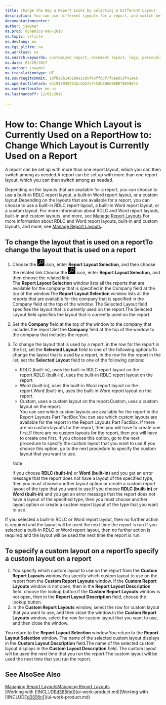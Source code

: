 ```yaml
---
title: Change the Way a Report Looks by Selecting a Different Layout
description: You can use different layouts for a report, and switch between layouts to change how a report looks.
documentationcenter: 
author: jswymer
ms.prod: dynamics-nav-2018
ms.topic: article
ms.devlang: na
ms.tgt_pltfrm: na
ms.workload: na
ms.search.keywords: customized report, document layout, logo, personalize
ms.date: 03/29/2017
ms.author: jswymer
ms.translationtype: HT
ms.sourcegitcommit: 1dfba8b14019991c95f40ffd5f7fbaed5df414eb
ms.openlocfilehash: e3c919930421bcbb57a7452b80b69880f8859d7b
ms.contentlocale: en-nz
ms.lasthandoff: 12/01/2017

---
```

# <a name="how-to-change-which-layout-is-currently-used-on-a-report"></a><span data-ttu-id="060db-103">How to: Change Which Layout is Currently Used on a Report</span><span class="sxs-lookup"><span data-stu-id="060db-103">How to: Change Which Layout is Currently Used on a Report</span></span>
<span data-ttu-id="060db-104">A report can be set up with more than one report layout, which you can then switch among as needed.</span><span class="sxs-lookup"><span data-stu-id="060db-104">A report can be set up with more than one report layout, which you can then switch among as needed.</span></span>

<span data-ttu-id="060db-105">Depending on the layouts that are available for a report, you can choose to use a built-in RDLC report layout, a built-in Word report layout, or a custom layout.</span><span class="sxs-lookup"><span data-stu-id="060db-105">Depending on the layouts that are available for a report, you can choose to use a built-in RDLC report layout, a built-in Word report layout, or a custom layout.</span></span> <span data-ttu-id="060db-106">For more information about RDLC and Word report layouts, built-in and custom layouts, and more, see [Manage Report Layouts](ui-manage-report-layouts.md).</span><span class="sxs-lookup"><span data-stu-id="060db-106">For more information about RDLC and Word report layouts, built-in and custom layouts, and more, see [Manage Report Layouts](ui-manage-report-layouts.md).</span></span>

## <a name="to-change-the-layout-that-is-used-on-a-report"></a><span data-ttu-id="060db-107">To change the layout that is used on a report</span><span class="sxs-lookup"><span data-stu-id="060db-107">To change the layout that is used on a report</span></span>
1. <span data-ttu-id="060db-108">Choose the ![Search for Page or Report](media/ui-search/search_small.png "Search for Page or Report icon") icon, enter **Report Layout Selection**, and then choose the related link.</span><span class="sxs-lookup"><span data-stu-id="060db-108">Choose the ![Search for Page or Report](media/ui-search/search_small.png "Search for Page or Report icon") icon, enter **Report Layout Selection**, and then choose the related link.</span></span>  
   <span data-ttu-id="060db-109">The **Report Layout Selection** window lists all the reports that are available for the company that is specified in the Company field at the top of the window.</span><span class="sxs-lookup"><span data-stu-id="060db-109">The **Report Layout Selection** window lists all the reports that are available for the company that is specified in the Company field at the top of the window.</span></span> <span data-ttu-id="060db-110">The Selected Layout field specifies the layout that is currently used on the report.</span><span class="sxs-lookup"><span data-stu-id="060db-110">The Selected Layout field specifies the layout that is currently used on the report.</span></span>
2. <span data-ttu-id="060db-111">Set the **Company** field at the top of the window to the company that includes the report.</span><span class="sxs-lookup"><span data-stu-id="060db-111">Set the **Company** field at the top of the window to the company that includes the report.</span></span>
3. <span data-ttu-id="060db-112">To change the layout that is used by a report, in the row for the report in the list, set the **Selected Layout** field to one of the following options:</span><span class="sxs-lookup"><span data-stu-id="060db-112">To change the layout that is used by a report, in the row for the report in the list, set the **Selected Layout** field to one of the following options:</span></span>
   * <span data-ttu-id="060db-113">RDLC (built-in), uses the built-in RDLC report layout on the report.</span><span class="sxs-lookup"><span data-stu-id="060db-113">RDLC (built-in), uses the built-in RDLC report layout on the report.</span></span>
   * <span data-ttu-id="060db-114">Word (built-in), uses the built-in Word report layout on the report.</span><span class="sxs-lookup"><span data-stu-id="060db-114">Word (built-in), uses the built-in Word report layout on the report.</span></span>
   * <span data-ttu-id="060db-115">Custom, uses a custom layout on the report.</span><span class="sxs-lookup"><span data-stu-id="060db-115">Custom, uses a custom layout on the report.</span></span>  
     <span data-ttu-id="060db-116">You can see which custom layouts are available for the report in the Report Layouts Part FactBox.</span><span class="sxs-lookup"><span data-stu-id="060db-116">You can see which custom layouts are available for the report in the Report Layouts Part FactBox.</span></span> <span data-ttu-id="060db-117">If there are no custom layouts for the report, then you will have to create one first.</span><span class="sxs-lookup"><span data-stu-id="060db-117">If there are no custom layouts for the report, then you will have to create one first.</span></span> <span data-ttu-id="060db-118">If you choose this option, go to the next procedure to specify the custom layout that you want to use.</span><span class="sxs-lookup"><span data-stu-id="060db-118">If you choose this option, go to the next procedure to specify the custom layout that you want to use.</span></span>

    > [!NOTE]  
    >   <span data-ttu-id="060db-119">If you choose **RDLC (built-in)** or **Word (built-in)** and you get an error message that the report does not have a layout of the specified type, then you must choose another layout option or create a custom report layout of the type that you want to use.</span><span class="sxs-lookup"><span data-stu-id="060db-119">If you choose **RDLC (built-in)** or **Word (built-in)** and you get an error message that the report does not have a layout of the specified type, then you must choose another layout option or create a custom report layout of the type that you want to use.</span></span>

<span data-ttu-id="060db-120">If you selected a built-in RDLC or Word report layout, then no further action is required and the layout will be used the next time the report is run.</span><span class="sxs-lookup"><span data-stu-id="060db-120">If you selected a built-in RDLC or Word report layout, then no further action is required and the layout will be used the next time the report is run.</span></span>

## <a name="to-specify-a-custom-layout-on-a-report"></a><span data-ttu-id="060db-121">To specify a custom layout on a report</span><span class="sxs-lookup"><span data-stu-id="060db-121">To specify a custom layout on a report</span></span>
1. <span data-ttu-id="060db-122">You specify which custom layout to use on the report from the **Custom Report Layouts** window.</span><span class="sxs-lookup"><span data-stu-id="060db-122">You specify which custom layout to use on the report from the **Custom Report Layouts** window.</span></span> <span data-ttu-id="060db-123">If the **Custom Report Layouts** window is not open, then in the **Report Layout Description** field, choose the lookup button.</span><span class="sxs-lookup"><span data-stu-id="060db-123">If the **Custom Report Layouts** window is not open, then in the **Report Layout Description** field, choose the lookup button.</span></span>
2. <span data-ttu-id="060db-124">In the **Custom Report Layouts** window, select the row for custom layout that you want to use, and then close the window.</span><span class="sxs-lookup"><span data-stu-id="060db-124">In the **Custom Report Layouts** window, select the row for custom layout that you want to use, and then close the window.</span></span>

<span data-ttu-id="060db-125">You return to the **Report Layout Selection** window.</span><span class="sxs-lookup"><span data-stu-id="060db-125">You return to the **Report Layout Selection** window.</span></span> <span data-ttu-id="060db-126">The name of the selected custom layout displays in the **Custom Layout Description** field.</span><span class="sxs-lookup"><span data-stu-id="060db-126">The name of the selected custom layout displays in the **Custom Layout Description** field.</span></span> <span data-ttu-id="060db-127">The custom layout will be used the next time that you run the report.</span><span class="sxs-lookup"><span data-stu-id="060db-127">The custom layout will be used the next time that you run the report.</span></span>

## <a name="see-also"></a><span data-ttu-id="060db-128">See Also</span><span class="sxs-lookup"><span data-stu-id="060db-128">See Also</span></span>
[<span data-ttu-id="060db-129">Managing Report Layouts</span><span class="sxs-lookup"><span data-stu-id="060db-129">Managing Report Layouts</span></span>](ui-manage-report-layouts.md)  
<span data-ttu-id="060db-130">[Working with [!INCLUDE[d365fin](includes/d365fin_md.md)]](ui-work-product.md)</span><span class="sxs-lookup"><span data-stu-id="060db-130">[Working with [!INCLUDE[d365fin](includes/d365fin_md.md)]](ui-work-product.md)</span></span>


